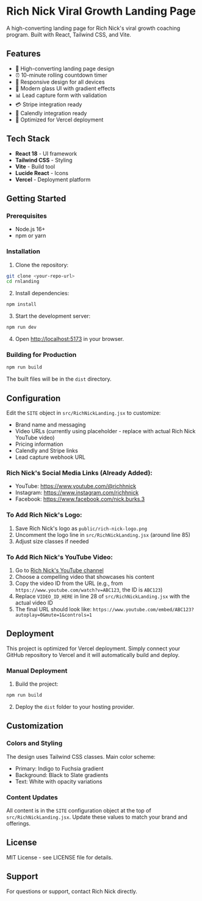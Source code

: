 # Rich Nick Viral Growth Landing Page

A high-converting landing page for Rich Nick's viral growth coaching program. Built with React, Tailwind CSS, and Vite.

## Features

- 🎯 High-converting landing page design
- ⏰ 10-minute rolling countdown timer
- 📱 Responsive design for all devices
- 🎨 Modern glass UI with gradient effects
- 📊 Lead capture form with validation
- 💳 Stripe integration ready
- 📅 Calendly integration ready
- 🚀 Optimized for Vercel deployment

## Tech Stack

- **React 18** - UI framework
- **Tailwind CSS** - Styling
- **Vite** - Build tool
- **Lucide React** - Icons
- **Vercel** - Deployment platform

## Getting Started

### Prerequisites

- Node.js 16+ 
- npm or yarn

### Installation

1. Clone the repository:
```bash
git clone <your-repo-url>
cd rnlanding
```

2. Install dependencies:
```bash
npm install
```

3. Start the development server:
```bash
npm run dev
```

4. Open [http://localhost:5173](http://localhost:5173) in your browser.

### Building for Production

```bash
npm run build
```

The built files will be in the `dist` directory.

## Configuration

Edit the `SITE` object in `src/RichNickLanding.jsx` to customize:

- Brand name and messaging
- Video URLs (currently using placeholder - replace with actual Rich Nick YouTube video)
- Pricing information
- Calendly and Stripe links
- Lead capture webhook URL

### Rich Nick's Social Media Links (Already Added):
- YouTube: https://www.youtube.com/@richhnick
- Instagram: https://www.instagram.com/richhnick  
- Facebook: https://www.facebook.com/nick.burks.3

### To Add Rich Nick's Logo:
1. Save Rich Nick's logo as `public/rich-nick-logo.png`
2. Uncomment the logo line in `src/RichNickLanding.jsx` (around line 85)
3. Adjust size classes if needed

### To Add Rich Nick's YouTube Video:
1. Go to [Rich Nick's YouTube channel](https://www.youtube.com/@richhnick)
2. Choose a compelling video that showcases his content
3. Copy the video ID from the URL (e.g., from `https://www.youtube.com/watch?v=ABC123`, the ID is `ABC123`)
4. Replace `VIDEO_ID_HERE` in line 28 of `src/RichNickLanding.jsx` with the actual video ID
5. The final URL should look like: `https://www.youtube.com/embed/ABC123?autoplay=0&mute=1&controls=1`

## Deployment

This project is optimized for Vercel deployment. Simply connect your GitHub repository to Vercel and it will automatically build and deploy.

### Manual Deployment

1. Build the project:
```bash
npm run build
```

2. Deploy the `dist` folder to your hosting provider.

## Customization

### Colors and Styling

The design uses Tailwind CSS classes. Main color scheme:
- Primary: Indigo to Fuchsia gradient
- Background: Black to Slate gradients
- Text: White with opacity variations

### Content Updates

All content is in the `SITE` configuration object at the top of `src/RichNickLanding.jsx`. Update these values to match your brand and offerings.

## License

MIT License - see LICENSE file for details.

## Support

For questions or support, contact Rich Nick directly.
